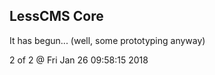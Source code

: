 LessCMS Core
------------

It has begun... (well, some prototyping anyway)

2 of 2 @ Fri Jan 26 09:58:15 2018
